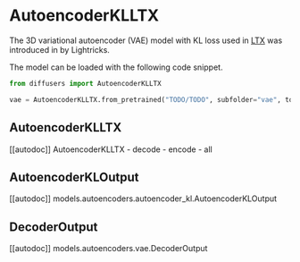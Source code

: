 <!-- Copyright 2024 The HuggingFace Team. All rights reserved.

Licensed under the Apache License, Version 2.0 (the "License"); you may not use this file except in compliance with
the License. You may obtain a copy of the License at

http://www.apache.org/licenses/LICENSE-2.0

Unless required by applicable law or agreed to in writing, software distributed under the License is distributed on
an "AS IS" BASIS, WITHOUT WARRANTIES OR CONDITIONS OF ANY KIND, either express or implied. See the License for the
specific language governing permissions and limitations under the License. -->

# AutoencoderKLLTX

The 3D variational autoencoder (VAE) model with KL loss used in [LTX](https://huggingface.co/Lightricks/LTX-Video) was introduced in by Lightricks.

The model can be loaded with the following code snippet.

```python
from diffusers import AutoencoderKLLTX

vae = AutoencoderKLLTX.from_pretrained("TODO/TODO", subfolder="vae", torch_dtype=torch.float32).to("cuda")
```

## AutoencoderKLLTX

[[autodoc]] AutoencoderKLLTX
    - decode
    - encode
    - all

## AutoencoderKLOutput

[[autodoc]] models.autoencoders.autoencoder_kl.AutoencoderKLOutput

## DecoderOutput

[[autodoc]] models.autoencoders.vae.DecoderOutput
